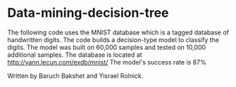 # Data-mining-decision-tree

The following code uses the MNIST database which is a tagged database of handwritten digits.
The code builds a decision-type model to classify the digits.
The model was built on 60,000 samples and tested on 10,000 additional samples.
The database is located at http://yann.lecun.com/exdb/mnist/
The model's success rate is 87%

Written by Baruch Bakshet and Yisrael Rolnick.
